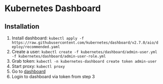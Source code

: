 # Kubernetes Dashboard

## Installation
1. Install dashboard: `kubectl apply -f https://raw.githubusercontent.com/kubernetes/dashboard/v2.7.0/aio/deploy/recommended.yaml`
1. Create a user: `kubectl create -f kubernetes/dashboard/admin-user.yml -f kubernetes/dashboard/admin-user-role.yml`
1. Grab token: `kubectl -n kubernetes-dashboard create token admin-user`
1. Start proxy: `kubectl proxy`
1. Go to [dashboard](http://localhost:8001/api/v1/namespaces/kubernetes-dashboard/services/https:kubernetes-dashboard:/proxy/#/login)
1. Login to dashboard via token from step 3